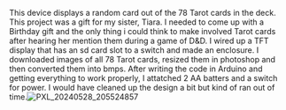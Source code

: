 This device displays a random card out of the 78 Tarot cards in the deck. This project was a gift for my sister, Tiara. I needed to come up with a Birthday gift and the only thing i could think to make involved Tarot cards after hearing her mention them during a game of D&D. I wired up a TFT display that has an sd card slot to a switch and  made an enclosure. I downloaded images of all 78 Tarot cards, resized them in photoshop and then converted them into bmps. After writing the code in Arduino and getting everything to work properly, I attatched 2 AA batters and a switch for power. I would have cleaned up the design a bit but kind of ran out of time.![PXL_20240528_205524857](https://github.com/enzosupreme/Tarot/assets/38119453/4f628e18-a164-4278-9e95-a043e9791c6f)
